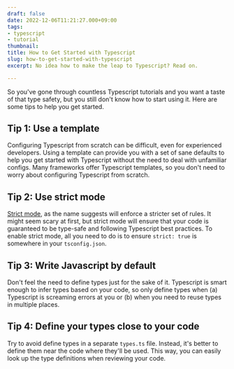 ```yaml
---
draft: false
date: 2022-12-06T11:21:27.000+09:00
tags:
- typescript
- tutorial
thumbnail:
title: How to Get Started with Typescript
slug: how-to-get-started-with-typescript
excerpt: No idea how to make the leap to Typescript? Read on.

---
```


So you've gone through countless Typescript tutorials and you want a taste of that type safety, but you still don't know how to start using it. Here are some tips to help you get started.

## Tip 1: Use a template

Configuring Typescript from scratch can be difficult, even for experienced developers. Using a template can provide you with a set of sane defaults to help you get started with Typescript without the need to deal with unfamiliar configs. Many frameworks offer Typescript templates, so you don't need to worry about configuring Typescript from scratch.

## Tip 2: Use strict mode

[Strict mode](https://www.typescriptlang.org/tsconfig#strict), as the name suggests will enforce a stricter set of rules. It might seem scary at first, but strict mode will ensure that your code is guaranteed to be type-safe and following Typescript best practices. To enable strict mode, all you need to do is to ensure `strict: true` is somewhere in your `tsconfig.json`.

## Tip 3: Write Javascript by default

Don't feel the need to define types just for the sake of it. Typescript is smart enough to infer types based on your code, so only define types when (a) Typescript is screaming errors at you or (b) when you need to reuse types in multiple places.

## Tip 4: Define your types close to your code

Try to avoid define types in a separate `types.ts` file. Instead, it's better to define them near the code where they'll be used. This way, you can easily look up the type definitions when reviewing your code.
